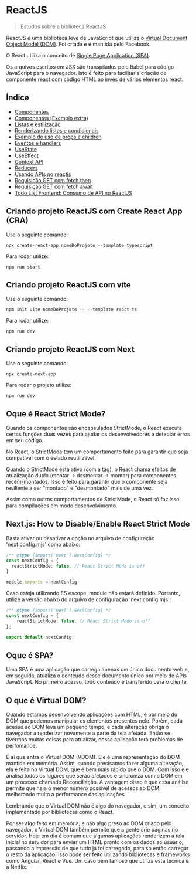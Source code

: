 # ReactJS

> Estudos sobre a biblioteca ReactJS

ReactJS é uma biblioteca leve de JavaScript que utiliza o 
[Virtual Document Object Model (DOM)](https://github.com/Dirack/Estudos/blob/master/react/README.md#o-que-%C3%A9-virtual-dom).
Foi criada e é mantida pelo Facebook.

O React utiliza o conceito de [Single Page Application (SPA)](https://github.com/Dirack/Estudos/tree/master/react#oque-%C3%A9-spa).

Os arquivos escritos em JSX são transpilados pelo Babel para código JavaScript para o navegador. Isto é
feito para facilitar a criação de componente react com código HTML ao invés de vários elementos react.

## Índice

* [Componentes](https://github.com/Dirack/Estudos/tree/master/react/quadrado#exemplo-react-components)
* [Componentes (Exemplo extra)](https://github.com/Dirack/Estudos/tree/master/react/quadrado2#exemplo-2-react-components)
* [Listas e estilização](https://github.com/Dirack/Estudos/tree/master/react/estilizacao#listas-e-estiliza%C3%A7%C3%A3o)
* [Renderizando listas e condicionais](https://github.com/Dirack/Estudos/tree/master/react/renderizando_listas#renderizando-listas-e-condicionais)
* [Exemplo de uso de props e children](https://github.com/Dirack/Estudos/tree/master/react/props_children#exemplo-de-uso-de-props-e-children)
* [Eventos e handlers](https://github.com/Dirack/Estudos/tree/master/react/events#estudos-sobre-eventos-em-reactjs)
* [UseState](https://github.com/Dirack/Estudos/tree/master/react/states#exemplos-de-usestate-em-reactjs)
* [UseEffect](https://github.com/Dirack/Estudos/tree/master/react/effects#exemplo-de-useeffect-em-reactjs)
* [Context API](https://github.com/Dirack/Estudos/tree/master/react/context#context-api)
* [Reducers](https://github.com/Dirack/Estudos/tree/master/react/reducers#reducers)
* [Usando APIs no reactjs](https://github.com/Dirack/Estudos/tree/master/react/usando_apis#usando-apis-no-reactjs)
* [Requisição GET com fetch then](https://github.com/Dirack/Estudos/tree/master/react/requisicoes/get_fetch_then#requisi%C3%A7%C3%A3o-get-com-fetch-then)
* [Requisição GET com fetch await](https://github.com/Dirack/Estudos/tree/master/react/requisicoes/get_fetch_await#requisi%C3%A7%C3%A3o-get-com-fetch-await)
* [Todo List Frontend: Consumo de API no ReactJS](https://github.com/Dirack/Estudos/tree/master/react/todo_list_frontend#todo-list-frontend-consumo-de-api-no-reactjs)

## Criando projeto ReactJS com Create React App (CRA)

Use o seguinte comando:

```
npx create-react-app nomeDoProjeto --template typescript
```

Para rodar utilize:

```
npm run start
```

## Criando projeto ReactJS com vite

Use o seguinte comando:

```
npm init vite nomeDoProjeto -- --template react-ts
```

Para rodar utilize:

```
npm run dev
```

## Criando projeto ReactJS com Next

Use o seguinte comando:

```
npx create-next-app
```
Para rodar o projeto utilize:

```
npm run dev
```

## Oque é React Strict Mode?

Quando os componentes são encapsulados StrictMode, o React executa certas funções duas vezes para ajudar os desenvolvedores a detectar erros em seu código.

No React, o StrictMode tem um comportamento feito para garantir que seja compatível com o estado reutilizável.

Quando o StrictMode está ativo (com a tag), o React chama efeitos de atualização dupla (montar -> desmontar -> montar) para componentes recém-montados.
Isso é feito para garantir que o componente seja resiliente a ser "montado" e "desmontado" mais de uma vez.

Assim como outros comportamentos de StrictMode, o React só faz isso para compilações em modo desenvolvimento.

## Next.js: How to Disable/Enable React Strict Mode

Basta ativar ou desativar a opção no arquivo de configuração 'next.config.mjs' como abaixo:

```ts
/** @type {import('next').NextConfig} */
const nextConfig = {
  reactStrictMode: false, // React Strict Mode is off
}

module.exports = nextConfig
```

Caso esteja utilizando ES escope, module não estará definido. Portanto, utilize a versão abaixo do arquivo de configuração 'next.config.mjs':

```ts
/** @type {import('next').NextConfig} */
const nextConfig = {
    reactStrictMode: false, // React Strict Mode is off
};

export default nextConfig;
```

## Oque é SPA?

Uma SPA é uma aplicação que carrega apenas um único documento web e, em seguida, atualiza o conteúdo desse documento
único por meio de APIs JavaScript. No primeiro acesso, todo conteúdo é transferido para o cliente.

## O que é Virtual DOM?

Quando estamos desenvolvendo aplicações com HTML, é por meio do DOM que podemos manipular os elementos presentes nele. Porém, cada acesso ao DOM leva um pequeno tempo, e cada alteração obriga o navegador a renderizar novamente a parte da tela afetada. Então se tivermos muitas coisas para atualizar, nossa aplicação terá problemas de perfomance.

É aí que entra o Virtual DOM (VDOM). Ele é uma representação do DOM mantida em memória. Assim, quando precisamos fazer alguma alteração, ela é feita no Virtual DOM, que é bem mais rápido que o DOM. Com isso ele analisa todos os lugares que serão afetados e sincroniza com o DOM em um processo chamado Reconciliação. A vantagem disso é que essa análise permite que haja o menor número possível de acessos ao DOM, melhorando muito a performance das aplicações.

Lembrando que o Virtual DOM não é algo do navegador, e sim, um conceito implementado por bibliotecas como o React.

Por ser algo feito em memória, e não algo preso ao DOM criado pelo navegador, o Virtual DOM também permite que a gente crie páginas no servidor. Hoje em dia é comum que algumas aplicações renderizem a tela inicial no servidor para enviar um HTML pronto com os dados ao usuário, passando a impressão de que tudo já foi carregado, para só então carregar o resto da aplicação. Isso pode ser feito utilizando bibliotecas e frameworks como Angular, React e Vue. Um caso bem famoso que utiliza esta técnica é a Netflix.
